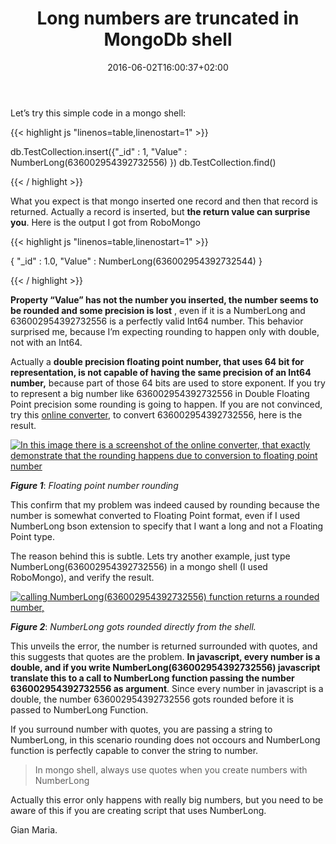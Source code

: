 ﻿---
title: "Long numbers are truncated in MongoDb shell"
description: ""
date: 2016-06-02T16:00:37+02:00
draft: false
tags: [MongoDb,NoSql]
categories: [NoSql]
---
Let’s try this simple code in a mongo shell:

{{< highlight js "linenos=table,linenostart=1" >}}


db.TestCollection.insert({"_id" : 1, "Value" : NumberLong(636002954392732556) })
db.TestCollection.find()

{{< / highlight >}}

What you expect is that mongo inserted one record and then that record is returned. Actually a record is inserted, but  **the return value can surprise you**. Here is the output I got from RoboMongo

{{< highlight js "linenos=table,linenostart=1" >}}


{
    "_id" : 1.0,
    "Value" : NumberLong(636002954392732544)
}

{{< / highlight >}}

 **Property “Value” has not the number you inserted, the number seems to be rounded and some precision is lost** , even if it is a NumberLong and 636002954392732556 is a perfectly valid Int64 number. This behavior surprised me, because I’m expecting rounding to happen only with double, not with an Int64.

Actually a **double precision floating point number, that uses 64 bit for representation, is not capable of having the same precision of an Int64 number,** because part of those 64 bits are used to store exponent. If you try to represent a big number like 636002954392732556 in Double Floating Point precision some rounding is going to happen. If you are not convinced, try this [online converter](http://www.exploringbinary.com/floating-point-converter/), to convert 636002954392732556, here is the result.

[![In this image there is a screenshot of the online converter, that exactly demonstrate that the rounding happens due to conversion to floating point number](https://www.codewrecks.com/blog/wp-content/uploads/2016/06/SNAGHTML20f24ca_thumb.png "Floating point conversion online")](https://www.codewrecks.com/blog/wp-content/uploads/2016/06/SNAGHTML20f24ca.png)

 ***Figure 1***: *Floating point number rounding*

This confirm that my problem was indeed caused by rounding because the number is somewhat converted to Floating Point format, even if I used NumberLong bson extension to specify that I want a long and not a Floating Point type.

The reason behind this is subtle. Lets try another example, just type NumberLong(636002954392732556) in a mongo shell (I used RoboMongo), and verify the result.

[![calling NumberLong(636002954392732556) function returns a rounded number,](https://www.codewrecks.com/blog/wp-content/uploads/2016/06/image_thumb.png "Simple call to NumberLong function")](https://www.codewrecks.com/blog/wp-content/uploads/2016/06/image.png)

 ***Figure 2***: *NumberLong gots rounded directly from the shell.*

This unveils the error, the number is returned surrounded with quotes, and this suggests that quotes are the problem.  **In javascript, every number is a double, and if you write NumberLong(636002954392732556) javascript translate this to a call to NumberLong function passing the number 636002954392732556 as argument**. Since every number in javascript is a double, the number 636002954392732556 gots rounded before it is passed to NumberLong Function.

If you surround number with quotes, you are passing a string to NumberLong, in this scenario rounding does not occours and NumberLong function is perfectly capable to conver the string to number.

> In mongo shell, always use quotes when you create numbers with  NumberLong

Actually this error only happens with really big numbers, but you need to be aware of this if you are creating script that uses NumberLong.

Gian Maria.
